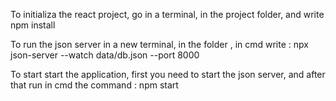 To initializa the react project, go in a terminal, in the project folder, and write npm install 

To run the json server in a new terminal, in the folder , in cmd write : npx json-server --watch data/db.json --port 8000

To start start the application, first you need to start the json server, and after that run in cmd the command : npm start 


